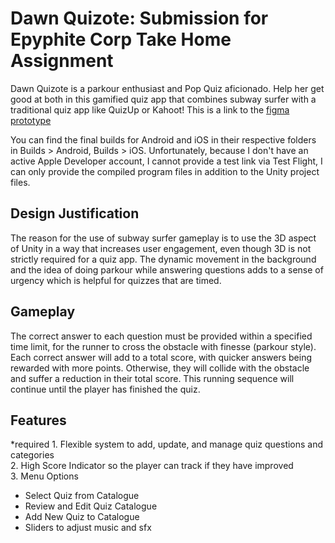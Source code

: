 # Dawn Quizote: Submission for Epyphite Corp Take Home Assignment

Dawn Quizote is a parkour enthusiast and Pop Quiz aficionado. Help her get good at both in this gamified quiz app that combines subway surfer with a traditional quiz app like QuizUp or Kahoot!
This is a link to the [figma prototype](https://tinyurl.com/danielEpyphiteAppMockup)

You can find the final builds for Android and iOS in their respective folders in Builds > Android, Builds > iOS.
Unfortunately, because I don't have an active Apple Developer account, I cannot provide a test link via Test Flight, I can only provide the compiled program files in addition to the Unity project files.

## Design Justification

The reason for the use of subway surfer gameplay is to use the 3D aspect of Unity in a way that increases user engagement, even though 3D is not strictly required for a quiz app. The dynamic movement in the background and the idea of doing parkour while answering questions adds to a sense of urgency which is helpful for quizzes that are timed.

## Gameplay

The correct answer to each question must be provided within a specified time limit, for the runner to cross the obstacle with finesse (parkour style). Each correct answer will add to a total score, with quicker answers being rewarded with more points. Otherwise, they will collide with the obstacle and suffer a reduction in their total score. This running sequence will continue until the player has finished the quiz.

## Features

*required 1. Flexible system to add, update, and manage quiz questions and categories  
2. High Score Indicator so the player can track if they have improved  
3. Menu Options

- Select Quiz from Catalogue
- Review and Edit Quiz Catalogue
- Add New Quiz to Catalogue
- Sliders to adjust music and sfx
